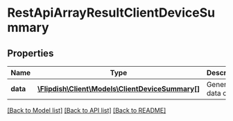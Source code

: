 # RestApiArrayResultClientDeviceSummary

## Properties
Name | Type | Description | Notes
------------ | ------------- | ------------- | -------------
**data** | [**\Flipdish\\Client\Models\ClientDeviceSummary[]**](ClientDeviceSummary.md) | Generic data object. | 

[[Back to Model list]](../README.md#documentation-for-models) [[Back to API list]](../README.md#documentation-for-api-endpoints) [[Back to README]](../README.md)


